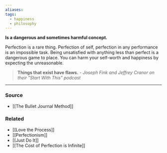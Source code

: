```yaml
---
aliases: 
tags:
  - happiness
  - philosophy
---
```

**Is a dangerous and sometimes harmful concept.**

Perfection is a rare thing. Perfection of self, perfection in any performance is an impossible task. Being unsatisfied with anything less than perfect is a dangerous game to place. You can harm your self-worth and happiness by expecting the unreasonable. 

> **Things that exist have flaws.** 
*- Joseph Fink and Jeffrey Cranor on their "Start With This" podcast*
> 

---

### Source
- [[The Bullet Journal Method]]

### Related
- [[Love the Process]]
- [[Perfectionism]] 
- [[Just Do It]] 
- [[The Cost of Perfection is Infinite]]